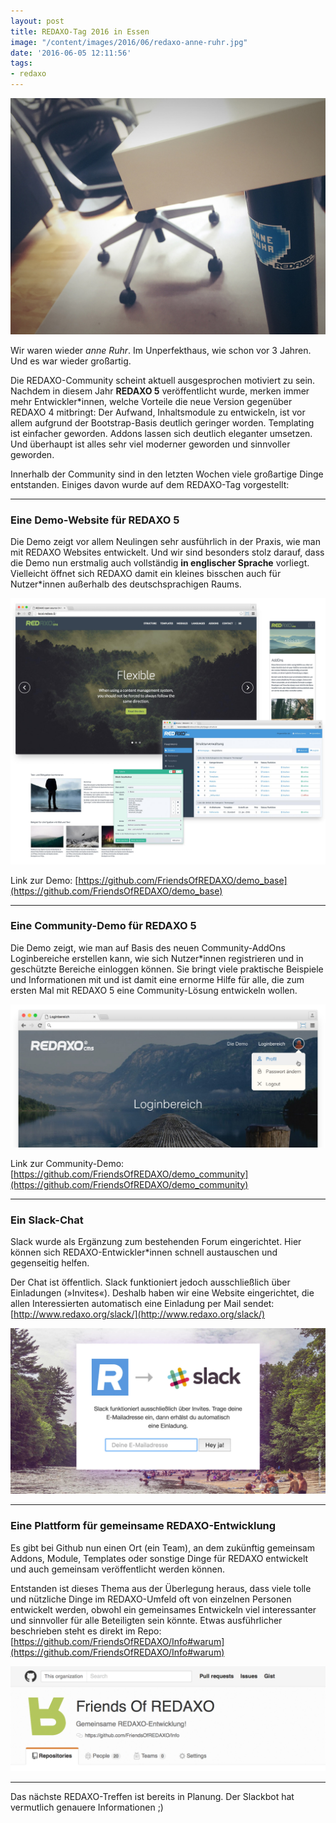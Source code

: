 ```yaml
---
layout: post
title: REDAXO-Tag 2016 in Essen
image: "/content/images/2016/06/redaxo-anne-ruhr.jpg"
date: '2016-06-05 12:11:56'
tags:
- redaxo
---
```


![REDAXO anne Ruhr](/content/images/2016/06/redaxo-anne-ruhr.jpg)

Wir waren wieder _anne Ruhr_. Im Unperfekthaus, wie schon vor 3 Jahren. Und es war wieder großartig.

Die REDAXO-Community scheint aktuell ausgesprochen motiviert zu sein. Nachdem in diesem Jahr __REDAXO 5__ veröffentlicht wurde, merken immer mehr Entwickler*innen, welche Vorteile die neue Version gegenüber REDAXO 4 mitbringt: Der Aufwand, Inhaltsmodule zu entwickeln, ist vor allem aufgrund der Bootstrap-Basis deutlich geringer worden. Templating ist einfacher geworden. Addons lassen sich deutlich eleganter umsetzen. Und überhaupt ist alles sehr viel moderner geworden und sinnvoller geworden.

Innerhalb der Community sind in den letzten Wochen viele großartige Dinge entstanden. Einiges davon wurde auf dem REDAXO-Tag vorgestellt:

---

### Eine Demo-Website für REDAXO 5

Die Demo zeigt vor allem Neulingen sehr ausführlich in der Praxis, wie man mit REDAXO Websites entwickelt. Und wir sind besonders stolz darauf, dass die Demo nun erstmalig auch vollständig __in englischer Sprache__ vorliegt. Vielleicht öffnet sich REDAXO damit ein kleines bisschen auch für Nutzer*innen außerhalb des deutschsprachigen Raums.

![Screenshot](/content/images/2016/06/redaxo_demo_base.jpg)

Link zur Demo: [https://github.com/FriendsOfREDAXO/demo_base](https://github.com/FriendsOfREDAXO/demo_base)

---

### Eine Community-Demo für REDAXO 5

Die Demo zeigt, wie man auf Basis des neuen Community-AddOns Loginbereiche erstellen kann, wie sich Nutzer*innen registrieren und in geschützte Bereiche einloggen können. Sie bringt viele praktische Beispiele und Informationen mit und ist damit eine ernorme Hilfe für alle, die zum ersten Mal mit REDAXO 5 eine Community-Lösung entwickeln wollen.

![Screenshot](/content/images/2016/06/redaxo_demo_community.jpg)

Link zur Community-Demo: [https://github.com/FriendsOfREDAXO/demo_community](https://github.com/FriendsOfREDAXO/demo_community)

---

### Ein Slack-Chat

Slack wurde als Ergänzung zum bestehenden Forum eingerichtet. Hier können sich REDAXO-Entwickler*innen schnell austauschen und gegenseitig helfen.

Der Chat ist öffentlich. Slack funktioniert jedoch ausschließlich über Einladungen (»Invites«). Deshalb haben wir eine Website eingerichtet, die allen Interessierten automatisch eine Einladung per Mail sendet:  
[http://www.redaxo.org/slack/](http://www.redaxo.org/slack/)

![Screenshot](/content/images/2016/06/redaxo_slack.jpg)

---

### Eine Plattform für gemeinsame REDAXO-Entwicklung

Es gibt bei Github nun einen Ort (ein Team), an dem zukünftig gemeinsam Addons, Module, Templates oder sonstige Dinge für REDAXO entwickelt und auch gemeinsam veröffentlicht werden können.

Entstanden ist dieses Thema aus der Überlegung heraus, dass viele tolle und nützliche Dinge im REDAXO-Umfeld oft von einzelnen Personen entwickelt werden, obwohl ein gemeinsames Entwickeln viel interessanter und sinnvoller für alle Beteiligten sein könnte. Etwas ausführlicher beschrieben steht es direkt im Repo: [https://github.com/FriendsOfREDAXO/Info#warum](https://github.com/FriendsOfREDAXO/Info#warum)

![Screenshot](/content/images/2016/06/friends_of_redaxo.png)

---

Das nächste REDAXO-Treffen ist bereits in Planung. Der Slackbot hat vermutlich genauere Informationen ;)
